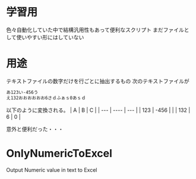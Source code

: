 # 学習用
色々自動化していた中で結構汎用性もあって便利なスクリプト
まだファイルとして使いやすい形にはしていない
# 用途
テキストファイルの数字だけを行ごとに抽出するもの
次のテキストファイルが
```txt 
あ123い-456う
え132おおおおおお6さｄふぁｓ0あｓｄ
```

以下のように変換される。
| A   | B    | C   |
| --- | ---- | --- |
| 123 | -456 |     |
| 132 | 6    | 0   |

意外と便利だった・・・
# OnlyNumericToExcel
Output Numeric value in text to Excel
